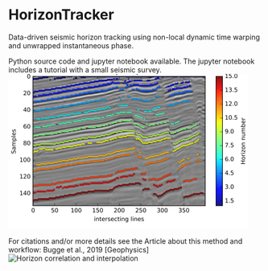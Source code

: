 # HorizonTracker
Data-driven seismic horizon tracking using non-local dynamic time warping and unwrapped instantaneous phase.

Python source code and jupyter notebook available.
The jupyter notebook includes a tutorial with a small seismic survey. 
![Tutorial results](Tutorial_results.png)


For citations and/or more details see the Article about this method and workflow: Bugge et al., 2019 [Geophysics]
![Horizon correlation and interpolation](Figure11.png)
